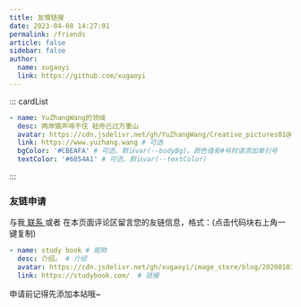 ```yaml
---
title: 友情链接
date: 2023-04-08 14:27:01
permalink: /friends
article: false
sidebar: false
author:
  name: xugaoyi
  link: https://github.com/xugaoyi
---
```


<!--
普通卡片列表容器，可用于友情链接、项目推荐、古诗词展示等。
cardList 后面可跟随一个数字表示每行最多显示多少个，选值范围1~4，默认3。在小屏时会根据屏幕宽度减少每行显示数量。
-->
::: cardList
```yaml
- name: YuZhangWang的领域
  desc: 两岸猿声啼不住 轻舟已过万重山
  avatar: https://cdn.jsdelivr.net/gh/YuZhangWang/Creative_pictures01@main/img/20210907012640.png # 可选
  link: https://www.yuzhang.wang # 可选
  bgColor: '#CBEAFA' # 可选，默认var(--bodyBg)。颜色值有#号时请添加单引号
  textColor: '#6854A1' # 可选，默认var(--textColor)
```
:::


### 友链申请

与我[ 联系 ](/about/#联系)或者 在本页面评论区留言您的友链信息，格式：(点击代码块右上角一键复制)


```yaml
- name: study book # 昵称
  desc: 介绍。 # 介绍
  avatar: https://cdn.jsdelivr.net/gh/xugaoyi/image_store/blog/20200103123203.jpg # 头像
  link: https://studybook.com/  # 链接
```

申请前记得先添加本站哦~

